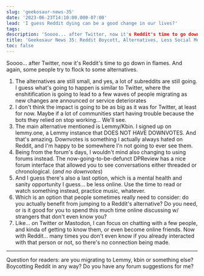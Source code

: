 ```yaml
---
slug: 'geekosaur-news-35'
date: '2023-06-23T14:10:00.000-07:00'
lead: 'I guess Reddit dying can be a good change in our lives?'
tags:
description: 'Soooo... after Twitter, now it's Reddit's time to go down in flames. And again, some people try to flock to some alternatives.'
title: 'Geekosaur News 35: Reddit Boycott, Alternatives, Less Social Media?'
toc: false
---
```


Soooo... after Twitter, now it's Reddit's time to go down in flames. And again, some people try to flock to some alternatives.

1. The alternatives are still small, and yes, a lot of subreddits are still going. I guess what's going to happen is similar to Twitter, where the enshitification is going to lead to a few waves of people migrating as new changes are announced or service deteriorates
2. I don't think the impact is going to be as big as it was for Twitter, at least for now. Maybe if a lot of communities start having trouble because the bots they relied on stop working... We'll see.
3. The main alternative mentioned is Lemmy/Kbin. I signed up on lemmy.one, a Lemmy instance that DOES NOT HAVE DOWNVOTES. And that's amazing. Downvotes is something I actually always hated on Reddit, and I'm happy to be somewhere I'n not going to ever see them.
4. Being from the forum's days, I wouldn't mind also changing to using forums instead. The now-going-to-be-defunct DPReview has a nice forum interface that allowed you to see conversations either threaded or chronological. (*and no downvotes*)
5. And I guess there's also a last option, which is a mental health and sanity opportunity I guess... be less online. Use the time to read or watch something instead, practice music, whatever.
6. Which is an option that people sometimes really need to consider: do you actually benefit from jumping to a Reddit's alternative? Do you need, or is it good for you to spend this much time online discussing w/ strangers that don't even know you?
7. Like... on Twitter or Mastodon, I can focus on chatting with a few people, and kinda of getting to know them, or even become online friends. Now with Reddit... many times you don't even know if you already interacted with that person or not, so there's no connection being made.

---

Question for readers: are you migrating to Lemmy, kbin or something else? Boycotting Reddit in any way? Do you have any forum suggestions for me?